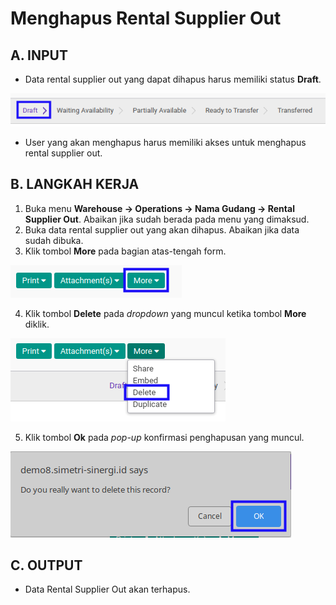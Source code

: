 # Menghapus Rental Supplier Out

## A. INPUT

* Data rental supplier out yang dapat dihapus harus memiliki status **Draft**.

![](../../img/rental-supplier-out/status-input-draft.png)

* User yang akan menghapus harus memiliki akses untuk menghapus rental supplier out.

## B. LANGKAH KERJA

1. Buka menu **Warehouse -> Operations -> Nama Gudang -> Rental Supplier Out**. Abaikan jika sudah berada pada menu yang dimaksud.
2. Buka data rental supplier out yang akan dihapus. Abaikan jika data sudah dibuka.
3. Klik tombol **More** pada bagian atas-tengah form.

![](../../img/rental-supplier-out/tombol-more.png)

4. Klik tombol **Delete** pada *dropdown* yang muncul ketika tombol **More** diklik.

![](../../img/rental-supplier-out/tombol-more-delete.png)

5. Klik tombol **Ok** pada *pop-up* konfirmasi penghapusan yang muncul.

![](../../img/rental-supplier-out/pop-up-konfirmasi-delete.png)

## C. OUTPUT

* Data Rental Supplier Out akan terhapus.
